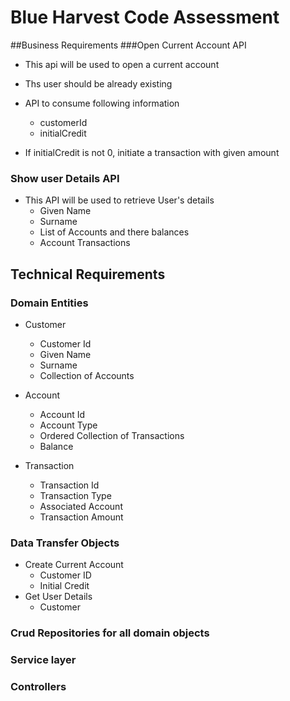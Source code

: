# Blue Harvest Code Assessment 

##Business Requirements
###Open Current Account API
  * This api will be used to open a current account
  * Ths user should be already existing
  * API to consume following information
    *  customerId
    * initialCredit
        
  * If initialCredit is not 0, initiate a transaction with given amount
        
### Show user Details API

  * This API will be used to retrieve User's details
    * Given Name
    * Surname
    * List of Accounts and there balances
    * Account Transactions

## Technical Requirements
### Domain Entities
 * Customer
    * Customer Id
    * Given Name
    * Surname
    * Collection of Accounts
    
 * Account
    * Account Id
    * Account Type
    * Ordered Collection of Transactions
    * Balance
 * Transaction
    * Transaction Id
    * Transaction Type
    * Associated Account
    * Transaction Amount
    
 ### Data Transfer Objects
 * Create Current Account
    * Customer ID
    * Initial Credit
 * Get User Details
    * Customer
  
    
 ### Crud Repositories for all domain objects
 ### Service layer 
 ### Controllers